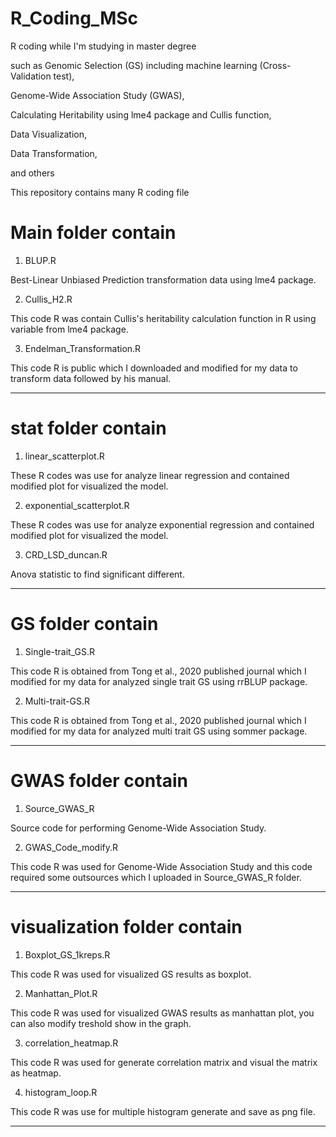 # R_Coding_MSc
R coding while I'm studying in master degree

such as Genomic Selection (GS) including machine learning (Cross-Validation test), 

Genome-Wide Association Study (GWAS),

Calculating Heritability using lme4 package and Cullis function,

Data Visualization,

Data Transformation,

and others

This repository contains many R coding file

# Main folder contain

1. BLUP.R 

Best-Linear Unbiased Prediction transformation data using lme4 package.

2. Cullis_H2.R

This code R was contain Cullis's heritability calculation function in R using variable from lme4 package.

3. Endelman_Transformation.R

This code R is public which I downloaded and modified for my data to transform data followed by his manual.

------------------------------------------------------------------------------------------------------------------------------

# stat folder contain

1. linear_scatterplot.R 

These R codes was use for analyze linear regression and contained modified plot for visualized the model.

2. exponential_scatterplot.R

These R codes was use for analyze exponential regression and contained modified plot for visualized the model.

3. CRD_LSD_duncan.R

Anova statistic to find significant different.

------------------------------------------------------------------------------------------------------------------------------

# GS folder contain

1. Single-trait_GS.R

This code R is obtained from Tong et al., 2020 published journal which I modified for my data for analyzed single trait GS using rrBLUP package.

2. Multi-trait-GS.R

This code R is obtained from Tong et al., 2020 published journal which I modified for my data for analyzed multi trait GS using sommer package.

------------------------------------------------------------------------------------------------------------------------------

# GWAS folder contain

1. Source_GWAS_R

Source code for performing Genome-Wide Association Study.

2. GWAS_Code_modify.R

This code R was used for Genome-Wide Association Study and this code required some outsources which I uploaded in Source_GWAS_R folder.

------------------------------------------------------------------------------------------------------------------------------

# visualization folder contain

1. Boxplot_GS_1kreps.R

This code R was used for visualized GS results as boxplot.

2. Manhattan_Plot.R

This code R was used for visualized GWAS results as manhattan plot, you can also modify treshold show in the graph.

3. correlation_heatmap.R

This code R was used for generate correlation matrix and visual the matrix as heatmap.

4. histogram_loop.R

This code R was use for multiple histogram generate and save as png file.

------------------------------------------------------------------------------------------------------------------------------

